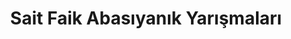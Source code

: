 ---
layout: all
headline: "Sait Faik Abasıyanık Yarışmaları"
title: "Sait Faik Abasıyanık Yarışmaları"
key: "sait faik abasıyanık"
description: "Sait Faik Abasıyanık adına düzenlenen edebiyat yarışmalarıdır"
permalink: "sait-faik-abasiyanik-yarismalari/"
---